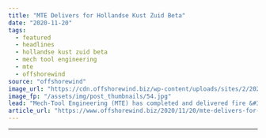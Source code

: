```yaml
---
title: "MTE Delivers for Hollandse Kust Zuid Beta"
date: "2020-11-20"
tags: 
  - featured
  - headlines
  - hollandse kust zuid beta
  - mech tool engineering
  - mte
  - offshorewind
source: "offshorewind"
image_url: "https://cdn.offshorewind.biz/wp-content/uploads/sites/2/2020/11/20132033/MTE-Delivers-for-Hollandse-Kust-Zuid-Beta.jpg"
image_fp: "/assets/img/post_thumbnails/54.jpg"
lead: "Mech-Tool Engineering (MTE) has completed and delivered fire &#38; blast walls for the Hollandse"
article_url: "https://www.offshorewind.biz/2020/11/20/mte-delivers-for-hollandse-kust-zuid-beta/"
---
```


---
